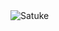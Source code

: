 <img src="https://komarev.com/ghpvc/?username=TheSatuke&label=Ziyaretçi%20Sayısı&color=3bb94e" alt="Satuke" />

